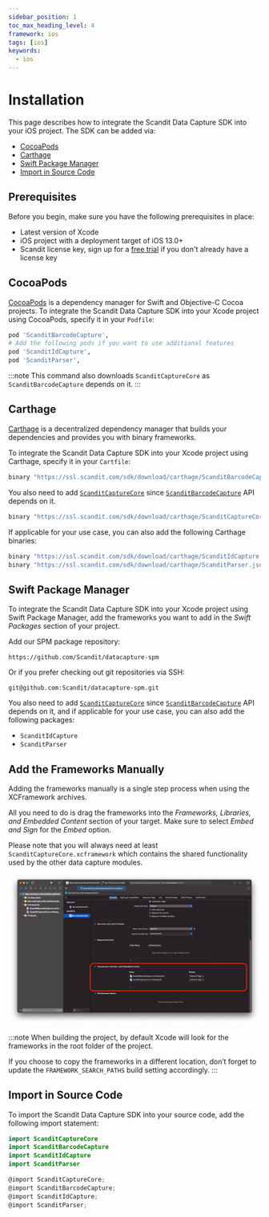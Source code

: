 ```yaml
---
sidebar_position: 1
toc_max_heading_level: 4
framework: ios
tags: [ios]
keywords:
  - ios
---
```


# Installation

This page describes how to integrate the Scandit Data Capture SDK into your iOS project. The SDK can be added via:

- [CocoaPods](#cocoapods)
- [Carthage](#carthage)
- [Swift Package Manager](#swift-package-manager)
- [Import in Source Code](#import-in-source-code)

## Prerequisites

Before you begin, make sure you have the following prerequisites in place:

- Latest version of Xcode
- iOS project with a deployment target of iOS 13.0+
- Scandit license key, sign up for a [free trial](https://www.scandit.com/trial/) if you don't already have a license key

## CocoaPods

[CocoaPods](https://cocoapods.org/) is a dependency manager for Swift and Objective-C Cocoa projects. To integrate the Scandit Data Capture SDK into your Xcode project using CocoaPods, specify it in your `Podfile`:

```ruby
pod 'ScanditBarcodeCapture',
# Add the following pods if you want to use additional features
pod 'ScanditIdCapture',
pod 'ScanditParser',
```

:::note
This command also downloads `ScanditCaptureCore` as `ScanditBarcodeCapture` depends on it.
:::

## Carthage

[Carthage](https://github.com/Carthage/Carthage) is a decentralized dependency manager that builds your dependencies and provides you with binary frameworks.

To integrate the Scandit Data Capture SDK into your Xcode project using Carthage, specify it in your `Cartfile`:

```ruby
binary "https://ssl.scandit.com/sdk/download/carthage/ScanditBarcodeCapture.json"
```

You also need to add [`ScanditCaptureCore`](https://docs.scandit.com/data-capture-sdk/ios/core/api.html) since [`ScanditBarcodeCapture`](https://docs.scandit.com/data-capture-sdk/ios/barcode-capture/api.html) API depends on it.

```ruby
binary "https://ssl.scandit.com/sdk/download/carthage/ScanditCaptureCore.json"
```

If applicable for your use case, you can also add the following Carthage binaries:

```ruby
binary "https://ssl.scandit.com/sdk/download/carthage/ScanditIdCapture.json"
binary "https://ssl.scandit.com/sdk/download/carthage/ScanditParser.json"
```

## Swift Package Manager

To integrate the Scandit Data Capture SDK into your Xcode project using Swift Package Manager, add the frameworks you want to add in the _Swift Packages_ section of your project.

Add our SPM package repository:

```shell
https://github.com/Scandit/datacapture-spm
```

Or if you prefer checking out git repositories via SSH:

```shell
git@github.com:Scandit/datacapture-spm.git
```

You also need to add [`ScanditCaptureCore`](https://docs.scandit.com/data-capture-sdk/ios/core/api.html) since [`ScanditBarcodeCapture`](https://docs.scandit.com/data-capture-sdk/ios/barcode-capture/api.html) API depends on it, and if applicable for your use case, you can also add the following packages:

- `ScanditIdCapture`
- `ScanditParser`

## Add the Frameworks Manually

Adding the frameworks manually is a single step process when using the XCFramework archives.

All you need to do is drag the frameworks into the _Frameworks, Libraries, and Embedded Content_ section of your target. Make sure to select _Embed and Sign_ for the _Embed_ option.

Please note that you will always need at least `ScanditCaptureCore.xcframework` which contains the shared functionality used by the other data capture modules.

![Add Frameworks Manually](./img/embedded-binaries.png)

:::note
When building the project, by default Xcode will look for the frameworks in the root folder of the project.

If you choose to copy the frameworks in a different location, don’t forget to update the `FRAMEWORK_SEARCH_PATHS` build setting accordingly.
:::

## Import in Source Code

To import the Scandit Data Capture SDK into your source code, add the following import statement:

<Tabs>
<TabItem value="swift" label="Swift">

```swift
import ScanditCaptureCore
import ScanditBarcodeCapture
import ScanditIdCapture
import ScanditParser
```

</TabItem>
<TabItem value="objectivec" label="Objective-C">

```objectivec
@import ScanditCaptureCore;
@import ScanditBarcodeCapture;
@import ScanditIdCapture;
@import ScanditParser;
```

</TabItem>
</Tabs>
